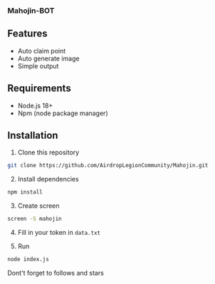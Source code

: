 ### Mahojin-BOT

## Features
- Auto claim point
- Auto generate image
- Simple output

## Requirements
- Node.js 18+
- Npm (node package manager)

## Installation
1. Clone this repository
```bash
git clone https://github.com/AirdropLegionCommunity/Mahojin.git
```
2. Install dependencies
```bash
npm install
```
3. Create screen
```bash
screen -S mahojin
```
4. Fill in your token in `data.txt`

5. Run 
```bash
node index.js
```

Dont't forget to follows and stars
